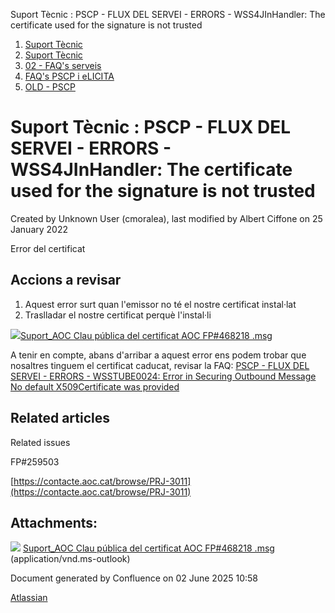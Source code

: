 Suport Tècnic : PSCP - FLUX DEL SERVEI - ERRORS - WSS4JInHandler: The certificate used for the signature is not trusted  

1.  [Suport Tècnic](index.md)
2.  [Suport Tècnic](13893782.md)
3.  [02 - FAQ's serveis](26313393.md)
4.  [FAQ's PSCP i eLICITA](28705587.md)
5.  [OLD - PSCP](OLD---PSCP_93356826.md)

Suport Tècnic : PSCP - FLUX DEL SERVEI - ERRORS - WSS4JInHandler: The certificate used for the signature is not trusted
=======================================================================================================================

Created by Unknown User (cmoralea), last modified by Albert Ciffone on 25 January 2022

Error del certificat 

Accions a revisar
-----------------

1.  Aquest error surt quan l'emissor no té el nostre certificat instal·lat
2.  Traslladar el nostre certificat perquè l'instal·li

[![](download/resources/com.atlassian.confluence.plugins.confluence-view-file-macro:view-file-macro-resources/images/placeholder-medium-file.png)Suport\_AOC Clau pública del certificat AOC FP#468218 .msg](/download/attachments/26313483/Suport_AOC%20%20%20Clau%20p%C3%BAblica%20del%20certificat%20AOC%20FP%23468218%20.msg?version=1&modificationDate=1643014363663&api=v2)

  

A tenir en compte, abans d'arribar a aquest error ens podem trobar que nosaltres tinguem el certificat caducat, revisar la FAQ: [PSCP - FLUX DEL SERVEI - ERRORS - WSSTUBE0024: Error in Securing Outbound Message No default X509Certificate was provided](26313482.md)

Related articles
----------------

  

Related issues

FP#259503

[https://contacte.aoc.cat/browse/PRJ-3011](https://contacte.aoc.cat/browse/PRJ-3011)

Attachments:
------------

![](images/icons/bullet_blue.gif) [Suport\_AOC Clau pública del certificat AOC FP#468218 .msg](attachments/26313483/64979640.msg) (application/vnd.ms-outlook)  

Document generated by Confluence on 02 June 2025 10:58

[Atlassian](http://www.atlassian.com/)